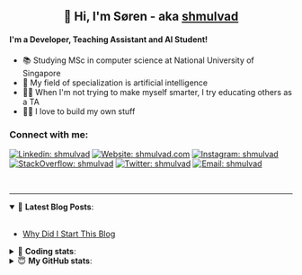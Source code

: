 <h2 align="center">
	👋 Hi, I'm Søren - aka <a href="https://shmulvad.com">shmulvad</a>
</h2>

#### I'm a Developer, Teaching Assistant and AI Student!
- 📚 Studying MSc in computer science at National University of Singapore
- 🧠 My field of specialization is artificial intelligence
- 👨‍🏫 When I'm not trying to make myself smarter, I try educating others as a TA
- 👨‍💻 I love to build my own stuff

### Connect with me:

[![Linkedin: shmulvad](https://img.shields.io/badge/shmulvad-blue?style=flat&logo=Linkedin&logoColor=white)][linkedin]
[![Website: shmulvad.com](https://img.shields.io/badge/shmulvad.com-47CCCC?&style=flat&logo=Google-Chrome&logoColor=white)][website]
[![Instagram: shmulvad](https://img.shields.io/badge/-@shmulvad-purple?style=flat&logo=Instagram&logoColor=white)][instagram]
[![StackOverflow: shmulvad](https://img.shields.io/badge/shmulvad-FE7A16?style=flat&logo=stack-overflow&logoColor=white)][stackOverflow]
[![Twitter: shmulvad](https://img.shields.io/badge/@shmulvad-1ca0f1?style=flat&logo=twitter&logoColor=white)][twitter]
[![Email: shmulvad](https://img.shields.io/badge/shmulvad-D14836?style=flat&logo=gmail&logoColor=white)][mail]

<br />

---

<details open>
 <summary>📕 <b>Latest Blog Posts</b>: </summary>

<br>

<!-- BLOG-POST-LIST:START -->
- [Why Did I Start This Blog](https://shmulvad.com/blog/why-did-start-this-blog)
<!-- BLOG-POST-LIST:END -->

</details>

<!-- --- -->

<details>
 <summary>🤖 <b>Coding stats</b>: </summary>

<br>

<!--START_SECTION:waka-->
**I'm a Night 🦉** 

```text
🌞 Morning    90 commits     ██░░░░░░░░░░░░░░░░░░░░░░░   8.34% 
🌆 Daytime    419 commits    █████████░░░░░░░░░░░░░░░░   38.83% 
🌃 Evening    363 commits    ████████░░░░░░░░░░░░░░░░░   33.64% 
🌙 Night      207 commits    ████░░░░░░░░░░░░░░░░░░░░░   19.18%

```


📊 **This Week I Spent My Time On** 

```text
💬 Programming Languages: 
Python                   15 hrs 25 mins      ████████████████░░░░░░░░░   64.45% 
HTML                     3 hrs 8 mins        ███░░░░░░░░░░░░░░░░░░░░░░   13.15% 
Other                    1 hr 50 mins        ██░░░░░░░░░░░░░░░░░░░░░░░   7.71% 
Text                     1 hr 18 mins        █░░░░░░░░░░░░░░░░░░░░░░░░   5.46% 
JavaScript               45 mins             ░░░░░░░░░░░░░░░░░░░░░░░░░   3.19%

🔥 Editors: 
VS Code                  19 hrs 50 mins      ████████████████████░░░░░   82.89% 
Sublime Text             2 hrs 15 mins       ██░░░░░░░░░░░░░░░░░░░░░░░   9.43% 
Zsh                      1 hr 50 mins        ██░░░░░░░░░░░░░░░░░░░░░░░   7.68%

🐱‍💻 Projects: 
overvaagning             9 hrs 13 mins       █████████░░░░░░░░░░░░░░░░   38.5% 
knowledge-discovery-data-4 hrs 14 mins       ████░░░░░░░░░░░░░░░░░░░░░   17.71% 
overvaagning-sender      3 hrs 18 mins       ███░░░░░░░░░░░░░░░░░░░░░░   13.85% 
benchmark                2 hrs 41 mins       ██░░░░░░░░░░░░░░░░░░░░░░░   11.27% 
Unknown Project          1 hr 44 mins        █░░░░░░░░░░░░░░░░░░░░░░░░   7.31%

```


 Last Updated on 03/10/2021
<!--END_SECTION:waka-->

</details>

<!-- --- -->

<details>
 <summary>😇 <b>My GitHub stats</b>: </summary>

<br>

<img align="left" alt="shmulvad's Github Stats" src="https://github-readme-stats.vercel.app/api?username=shmulvad&show_icons=true&hide_border=true" />

</details>



[website]: https://shmulvad.com
[twitter]: https://twitter.com/shmulvad
[linkedin]: https://linkedin.com/in/shmulvad
[instagram]: https://instagram.com/shmulvad
[stackOverflow]: https://stackoverflow.com/users/9248793/shmulvad
[mail]: mailto:shmulvad@gmail.com
[github]: https://github.com/shmulvad
